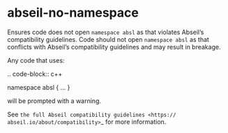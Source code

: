 abseil-no-namespace
===================

Ensures code does not open `namespace absl` as that violates Abseil’s
compatibility guidelines. Code should not open `namespace absl` as that
conflicts with Abseil’s compatibility guidelines and may result in
breakage.

Any code that uses:

.. code-block:: c++

namespace absl { … }

will be prompted with a warning.

See
`the full Abseil compatibility guidelines <https:// abseil.io/about/compatibility>`\_
for more information.
